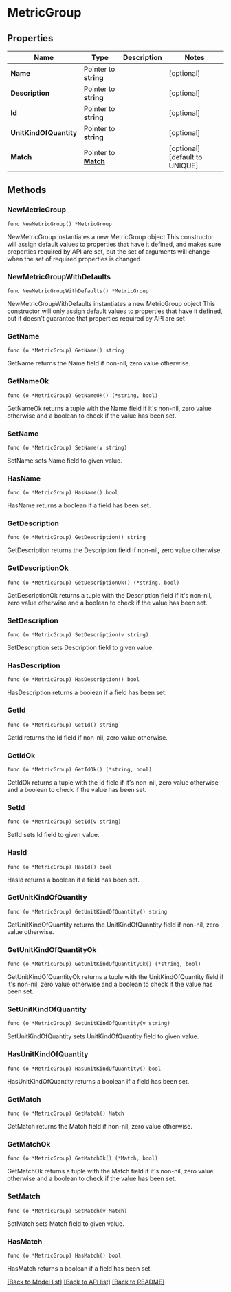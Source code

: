 # MetricGroup

## Properties

Name | Type | Description | Notes
------------ | ------------- | ------------- | -------------
**Name** | Pointer to **string** |  | [optional] 
**Description** | Pointer to **string** |  | [optional] 
**Id** | Pointer to **string** |  | [optional] 
**UnitKindOfQuantity** | Pointer to **string** |  | [optional] 
**Match** | Pointer to [**Match**](Match.md) |  | [optional] [default to UNIQUE]

## Methods

### NewMetricGroup

`func NewMetricGroup() *MetricGroup`

NewMetricGroup instantiates a new MetricGroup object
This constructor will assign default values to properties that have it defined,
and makes sure properties required by API are set, but the set of arguments
will change when the set of required properties is changed

### NewMetricGroupWithDefaults

`func NewMetricGroupWithDefaults() *MetricGroup`

NewMetricGroupWithDefaults instantiates a new MetricGroup object
This constructor will only assign default values to properties that have it defined,
but it doesn't guarantee that properties required by API are set

### GetName

`func (o *MetricGroup) GetName() string`

GetName returns the Name field if non-nil, zero value otherwise.

### GetNameOk

`func (o *MetricGroup) GetNameOk() (*string, bool)`

GetNameOk returns a tuple with the Name field if it's non-nil, zero value otherwise
and a boolean to check if the value has been set.

### SetName

`func (o *MetricGroup) SetName(v string)`

SetName sets Name field to given value.

### HasName

`func (o *MetricGroup) HasName() bool`

HasName returns a boolean if a field has been set.

### GetDescription

`func (o *MetricGroup) GetDescription() string`

GetDescription returns the Description field if non-nil, zero value otherwise.

### GetDescriptionOk

`func (o *MetricGroup) GetDescriptionOk() (*string, bool)`

GetDescriptionOk returns a tuple with the Description field if it's non-nil, zero value otherwise
and a boolean to check if the value has been set.

### SetDescription

`func (o *MetricGroup) SetDescription(v string)`

SetDescription sets Description field to given value.

### HasDescription

`func (o *MetricGroup) HasDescription() bool`

HasDescription returns a boolean if a field has been set.

### GetId

`func (o *MetricGroup) GetId() string`

GetId returns the Id field if non-nil, zero value otherwise.

### GetIdOk

`func (o *MetricGroup) GetIdOk() (*string, bool)`

GetIdOk returns a tuple with the Id field if it's non-nil, zero value otherwise
and a boolean to check if the value has been set.

### SetId

`func (o *MetricGroup) SetId(v string)`

SetId sets Id field to given value.

### HasId

`func (o *MetricGroup) HasId() bool`

HasId returns a boolean if a field has been set.

### GetUnitKindOfQuantity

`func (o *MetricGroup) GetUnitKindOfQuantity() string`

GetUnitKindOfQuantity returns the UnitKindOfQuantity field if non-nil, zero value otherwise.

### GetUnitKindOfQuantityOk

`func (o *MetricGroup) GetUnitKindOfQuantityOk() (*string, bool)`

GetUnitKindOfQuantityOk returns a tuple with the UnitKindOfQuantity field if it's non-nil, zero value otherwise
and a boolean to check if the value has been set.

### SetUnitKindOfQuantity

`func (o *MetricGroup) SetUnitKindOfQuantity(v string)`

SetUnitKindOfQuantity sets UnitKindOfQuantity field to given value.

### HasUnitKindOfQuantity

`func (o *MetricGroup) HasUnitKindOfQuantity() bool`

HasUnitKindOfQuantity returns a boolean if a field has been set.

### GetMatch

`func (o *MetricGroup) GetMatch() Match`

GetMatch returns the Match field if non-nil, zero value otherwise.

### GetMatchOk

`func (o *MetricGroup) GetMatchOk() (*Match, bool)`

GetMatchOk returns a tuple with the Match field if it's non-nil, zero value otherwise
and a boolean to check if the value has been set.

### SetMatch

`func (o *MetricGroup) SetMatch(v Match)`

SetMatch sets Match field to given value.

### HasMatch

`func (o *MetricGroup) HasMatch() bool`

HasMatch returns a boolean if a field has been set.


[[Back to Model list]](../README.md#documentation-for-models) [[Back to API list]](../README.md#documentation-for-api-endpoints) [[Back to README]](../README.md)


